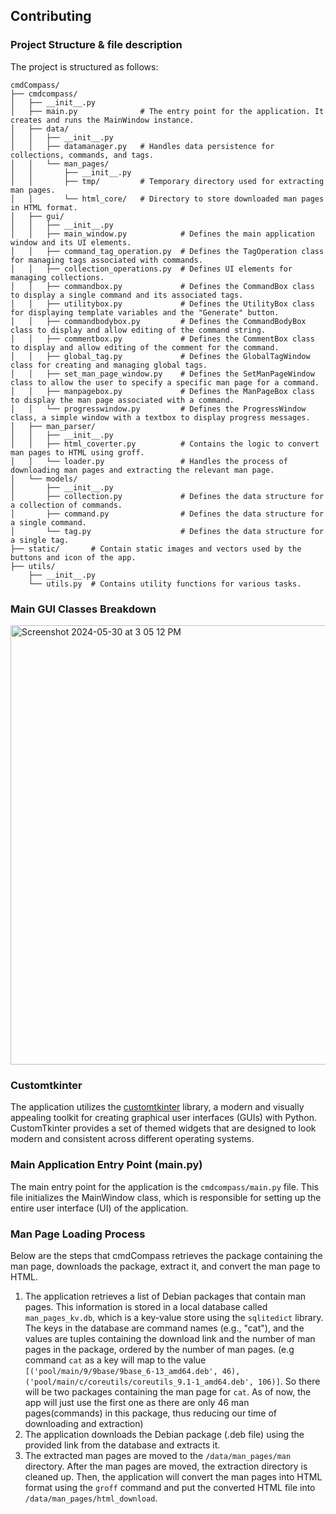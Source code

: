 ## Contributing

### Project Structure & file description
The project is structured as follows:
```
cmdCompass/
├── cmdcompass/
│   ├── __init__.py
│   ├── main.py              # The entry point for the application. It creates and runs the MainWindow instance.
│   ├── data/
│   │   ├── __init__.py
│   │   ├── datamanager.py   # Handles data persistence for collections, commands, and tags.
│   │   └── man_pages/
│   │       ├── __init__.py
│   │       ├── tmp/         # Temporary directory used for extracting man pages.
│   │       └── html_core/   # Directory to store downloaded man pages in HTML format.
│   ├── gui/
│   │   ├── __init__.py
│   │   ├── main_window.py            # Defines the main application window and its UI elements.
│   │   ├── command_tag_operation.py  # Defines the TagOperation class for managing tags associated with commands.
│   │   ├── collection_operations.py  # Defines UI elements for managing collections.
│   │   ├── commandbox.py             # Defines the CommandBox class to display a single command and its associated tags.
│   │   ├── utilitybox.py             # Defines the UtilityBox class for displaying template variables and the "Generate" button.
│   │   ├── commandbodybox.py         # Defines the CommandBodyBox class to display and allow editing of the command string.
│   │   ├── commentbox.py             # Defines the CommentBox class to display and allow editing of the comment for the command.
│   │   ├── global_tag.py             # Defines the GlobalTagWindow class for creating and managing global tags. 
│   │   ├── set_man_page_window.py    # Defines the SetManPageWindow class to allow the user to specify a specific man page for a command.
│   │   ├── manpagebox.py             # Defines the ManPageBox class to display the man page associated with a command.
│   │   └── progresswindow.py         # Defines the ProgressWindow class, a simple window with a textbox to display progress messages.
│   ├── man_parser/
│   │   ├── __init__.py
│   │   ├── html_coverter.py          # Contains the logic to convert man pages to HTML using groff.
│   │   └── loader.py                 # Handles the process of downloading man pages and extracting the relevant man page.
│   └── models/
│       ├── __init__.py
│       ├── collection.py             # Defines the data structure for a collection of commands.
│       ├── command.py                # Defines the data structure for a single command. 
│       └── tag.py                    # Defines the data structure for a single tag.
├── static/       # Contain static images and vectors used by the buttons and icon of the app.
├── utils/
    ├── __init__.py
    └── utils.py  # Contains utility functions for various tasks.
```
### Main GUI Classes Breakdown
<img width="703" alt="Screenshot 2024-05-30 at 3 05 12 PM" src="https://github.com/johnwangwyx/cmdCompass/assets/78456315/99e2d354-18ca-4564-a483-c273309fa23b">

### Customtkinter
The application utilizes the [customtkinter](https://github.com/TomSchimansky/CustomTkinter) library, a modern and visually appealing toolkit for creating graphical user interfaces (GUIs) with Python. 
CustomTkinter provides a set of themed widgets that are designed to look modern and consistent across different operating systems.

### Main Application Entry Point (main.py)
The main entry point for the application is the `cmdcompass/main.py` file. This file initializes the MainWindow class, which is responsible for setting up the entire user interface (UI) of the application. 

### Man Page Loading Process
Below are the steps that cmdCompass retrieves the package containing the man page, downloads the package, extract it, and convert the man page to HTML.

1. The application retrieves a list of Debian packages that contain man pages. This information is stored in a local database called `man_pages_kv.db`, which is a key-value store using the `sqlitedict` library. The keys in the database are command names (e.g., "cat"), and the values are tuples containing the download link and the number of man pages in the package, ordered by the number of man pages. (e.g command `cat` as a key will map to the value `[('pool/main/9/9base/9base_6-13_amd64.deb', 46), ('pool/main/c/coreutils/coreutils_9.1-1_amd64.deb', 106)]`. So there will be two packages containing the man page for `cat`. As of now, the app will just use the first one as there are only 46 man pages(commands) in this package, thus reducing our time of downloading and extraction)
2. The application downloads the Debian package (.deb file) using the provided link from the database and extracts it.
3. The extracted man pages are moved to the `/data/man_pages/man` directory. After the man pages are moved, the extraction directory is cleaned up. Then, the application will convert the man pages into HTML format using the `groff` command and put the converted HTML file into `/data/man_pages/html_download`.
